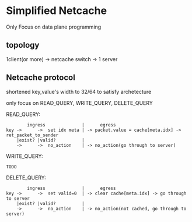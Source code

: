 # Simplified Netcache

Only Focus on data plane programming

## topology

1client(or more) -> netcache switch -> 1 server

## Netcache protocol

shortened key,value's width to 32/64 to satisfy archetecture

only focus on READ_QUERY, WRITE_QUERY, DELETE_QUERY

READ_QUERY:

            ingress              |      egress
    key ->      ->  set idx meta | -> packet.value = cache[meta.idx] -> ret_packet_to_sender
        |exist? |valid?          |
        ->      ->  no_action    | -> no_action(go through to server)

WRITE_QUERY:
    
    TODO

DELETE_QUERY:

            ingress              |      egress
    key ->      ->  set valid=0  | -> clear cache[meta.idx] -> go through to server
        |exist? |valid?          |
        ->      ->  no_action    | -> no_action(not cached, go through to server)

